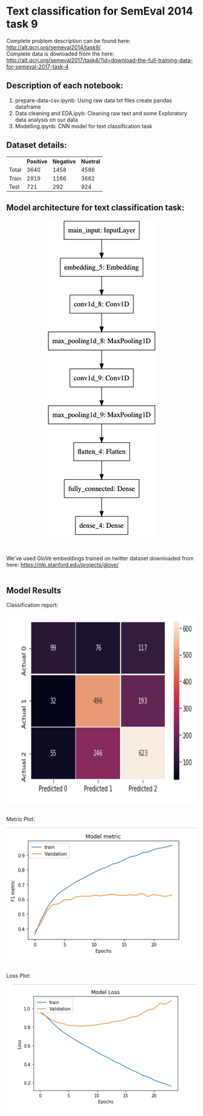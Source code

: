 # Text classification for SemEval 2014 task 9

Complete problem description can be found here: http://alt.qcri.org/semeval2014/task9/ <br>
Complete data is dowloaded from the here: http://alt.qcri.org/semeval2017/task4/?id=download-the-full-training-data-for-semeval-2017-task-4

## Description of each notebook:
1. prepare-data-csv.ipynb: Using raw data txt files create pandas dataframe
2. Data cleaning and EDA.ipyb: Cleaning raw text and some Exploratory data analysis on our data
3. Modelling.ipynb: CNN model for text classification task

## Dataset details:

<table>
  <tr>
    <th></th>
    <th>Positive</th>
    <th>Negative</th>
    <th>Nuetral</th>
  </tr>
  <tr>
    <td>Total</td>
    <td>3640</td>
    <td>1458</td>
    <td>4586</td>		
  </tr>
  <tr>
    <td>Train</td>
    <td>2919</td>
    <td>1166</td>
    <td>3662</td>		
  </tr>
  <tr>
    <td>Test</td>
    <td>721</td>
    <td>292</td>
    <td>924</td>		
  </tr>
</table> 

## Model architecture for text classification task: <br>

<p align="center">
  <img src="https://github.com/NamanJain2050/semeval-2014-task-9/blob/master/images/model_01.png" alt="model_01"/>
</p>

<br>

We've used GloVe embeddings trained on twitter dataset downloaded from here: https://nlp.stanford.edu/projects/glove/
<br>
<br>

## Model Results

Classification report: <br>
<p align="center">
  <img width="500" height="500" src="https://github.com/NamanJain2050/semeval-2014-task-9/blob/master/images/classification_report.png" alt="class_report"/>
</p>
<br>
Metric Plot: <br>
<p align="center">
  <img src="https://github.com/NamanJain2050/semeval-2014-task-9/blob/master/images/f1_score.png" alt="class_report"/>
</p>
<br>
Loss Plot: <br>
<p align="center">
  <img src="https://github.com/NamanJain2050/semeval-2014-task-9/blob/master/images/loss.png" alt="class_report"/>
</p>
<br>